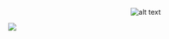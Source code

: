 
‎ ‎  ‎  ‎  ‎  ‎  ‎ ‎  ‎  ‎  ‎  ‎  ‎ ‎  ‎  ‎  ‎  ‎  ‎ ‎  ‎  ‎  ‎‎ ‎  ‎  ‎  ‎  ‎  ‎ ‎  ‎  ‎  ‎‎ ‎  ‎  ‎  ‎  ‎  ‎ ‎  ‎  ‎  ‎‎ ‎  ‎  ‎  ‎  ‎  ‎ ‎  ‎  ‎  ‎‎ ‎  ‎  ‎  ‎  ‎  ‎ ‎  ‎  ‎  ‎  ![alt text](https://files.catbox.moe/zrtdw3.gif)

![](https://komarev.com/ghpvc/?username=boothiIl&color=e22a1a&style=plastic&label=⌖&base=100)

